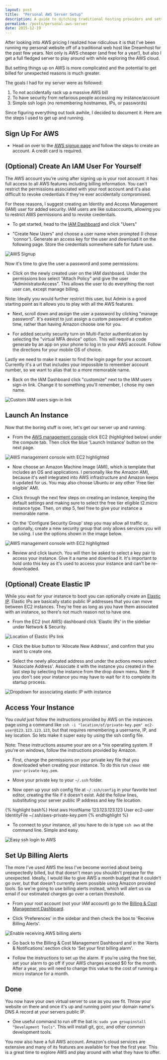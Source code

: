 ```yaml
---
layout: post
title:	"Personal AWS Server Setup"
description: A guide to ditching traditional hosting providers and setting up a personal AWS EC2 server in the cloud.
permalink: /posts/personal-aws-server
date: 2015-12-19
---
```


After looking into  AWS pricing I realized how ridiculous it is that I've been running my personal website off of a traditional web host like Dreamhost for the past few years. Not only is AWS cheaper (and free for a year!), but also I get a full fledged server to play around with while exploring the AWS cloud.

But setting things up on AWS is more complicated and the potential to get billed for unexpected reasons is much greater. 

The goals I had for my server were as followed:

1) To not accidentally rack up a massive AWS bill  
2) To have security from nefarious people accessing my instance/account  
3) Simple ssh login (no remembering hostnames, IPs, or passwords)  

Since figuring everything out took awhile, I decided to document it. Here are the steps I used to get up and running.

<!--more-->

## Sign Up For AWS
* Head on over to the [AWS signup page](https://portal.aws.amazon.com/gp/aws/developer/registration/index.html) and follow the steps to create an account. A credit card is required.

## (Optional) Create An IAM User For Yourself
The AWS account you're using after signing up is your root account: it has full access to all AWS features including billing information. You can't restrict the permissions associated with your root account and it's also difficult to revoke credentials if they're ever accidentally compromised.

For these reasons, I suggest creating an Identity and Access Management (IAM) user for added security. IAM users are like subaccounts, allowing you to restrict AWS permissions and to revoke credentials. 

* To get started, head to the [IAM Dashboard](https://console.aws.amazon.com/iam/home) and click "Users"

* "Create New Users" and choose a user name when prompted (I chose 'connor'). Generate an access key for the user and download it on the following page. Store the credentials somewhere safe for future use.

<img src="/img/aws/iam-user.png" class="img-responsive" alt="AWS Signup">

Now it's time to give the user a password and some permissions: 

* Click on the newly created user on the IAM dashboard. Under the permissions box select "Attach Policy" and give the user "AdministratorAccess". This allows the user to do everything the root user can, except manage billing. 

Note: Ideally you would further restrict this user, but Admin is a good starting point as it allows you to play with all the AWS features. 

* Next, scroll down and assign the user a password by clicking "manage password". It's easiest to just assign a custom password at creation time, rather than having Amazon choose one for you.

* For added security security turn on Multi-Factor authentication by selecting the "virtual MFA device" option. This will require a code generate by an app on your phone to log in to your AWS account. Follow the directions for your mobile OS of choice.

Lastly we need to make it easier to find the login page for your account. Currently it's a url that includes your impossible to remember account number, so we want to alias that to a more memorable name.

* Back on the IAM Dashboard click "customize" next to the IAM users sign-in link. Change it to something you'll remember, I chose my own name.

<img src="/img/aws/iam-dashboard.png" class="img-responsive" alt="Custom IAM users sign-in link">

## Launch An Instance
Now that the boring stuff is over, let's get our server up and running.

* From the [AWS management console](https://us-west-2.console.aws.amazon.com/console/home) click EC2 (highlighted below) under the compute tab. Then click the blue 'Launch Instance' button on the next page.

<img src="/img/aws/aws-management-console.png" class="img-responsive" alt="AWS management console with EC2 highlighted">

* Now choose an Amazon Machine Image (AMI), which is template that includes an OS and applications. I personally like the Amazon AMI, because it's well integrated into AWS infrastructure and Amazon keeps it updated for us. You may also choose Ubuntu or any other 'Free tier eligible' AMI.

* Click through the next few steps on creating an instance, keeping the default settings and making sure to select the free tier eligible t2.micro instance type. Then, on step 5, feel free to give your instance a memorable name.

* On the 'Configure Security Group' step you may allow all traffic or, optionally, create a new security group that only allows services you will be using. I use the options shown in the image below.

<img src="/img/aws/security-group.png" class="img-responsive" alt="AWS management console with EC2 highlighted">

* Review and click launch. You will then be asked to select a key pair to access your instance. Give it a name and download it. It's important to hold onto this key as it's used to access your instance and can't be re-downloaded.

## (Optional) Create Elastic IP
While you wait for your instance to boot you can optionally create an [Elastic IP](http://docs.aws.amazon.com/AWSEC2/latest/UserGuide/elastic-ip-addresses-eip.html). Elastic IPs are basically static public IP addresses that you can move between EC2 instances. They're free as long as you have them associated with an instance, so there's not much reason not to have one.

* From the EC2 (not AWS) dashboard click 'Elastic IPs' in the sidebar under Network & Security.

<img src="/img/aws/elastic-ip.png" class="img-responsive" alt="Location of Elastic IPs link">

* Click the blue button to 'Allocate New Address', and confirm that you want to create one.

* Select the newly allocated address and under the actions menu select 'Associate Address'. Associate it with the instance you created in the last step by selecting the instance from the drop down menu. Note: If you don't see your instance you may have to wait for it to complete its startup process.

<img src="/img/aws/associate-address.png" class="img-responsive" alt="Dropdown for associating elastic IP with instance">

## Access Your Instance
You *could* just follow the instructions provided by AWS on the instances page using a command like `ssh -i "location/of/private-key.pem" ec2-user@123.123.123.123`, but that requires remembering a username, IP, and key location. So lets make it super easy by using the ssh config file. 

Note: These instructions assume your are on a *nix operating system. If you're on windows, follow the instructions provided by Amazon.

* First, change the permissions on your private key file that you downloaded when creating your instance. To do this run `chmod 400 your-private-key.pem`.

* Move your private key to your `~/.ssh` folder.

* Now open up your ssh config file at `~/.ssh/config` in your favorite text editor, creating the file if it doesn't exist. Add the follow lines, substituting your server public IP address and key file location.

{% highlight bash%}
Host aws
  HostName 123.123.123.123
  User ec2-user
  IdentityFile ~/.ssh/aws-private-key.pem
{% endhighlight %}

* To connect to your instance, all you have to do is type `ssh aws` at the command line. Simple and easy.

<img src="/img/aws/login.png" class="img-responsive" alt="Easy ssh login to AWS">

## Set Up Billing Alerts
The more I've used AWS the less I've become worried about being unexpectedly billed, but that doesn't mean you shouldn't prepare for the unexpected. Ideally, I would like to give AWS a month budget that it couldn't go over, but that doesn't currently seem possible using Amazon provided tools. So we're going to use billing alerts instead, which will alert us via email if our estimated charges go over a certain threshold.

* From your root account (not your IAM account) go to the [Billing & Cost Management Dashboard](https://console.aws.amazon.com/billing/home).

* Click 'Preferences' in the sidebar and then check the box to 'Receive Billing Alerts'.

<img src="/img/aws/billing_preferences.png" class="img-responsive" alt="Enable receiving AWS billing alerts">

* Go back to the Billing & Cost Management Dashboard and in the 'Alerts & Notifications' section click to 'Set your first billing alarm'.

* Follow the instructions to set up the alarm. If you're using the free tier, set your alarm to go off if your AWS charges exceed $0 for the month. After a year, you will need to change this value to the cost of running a micro instance for a month.

## Done
You now have your own virtual server to use as you see fit. Throw your website on there and once it's up and running point your domain name's DNS A record at your servers public IP. 

* One useful command to run off the bat is: `sudo yum groupinstall "Development Tools"`. This will install git, gcc, and other common development tools.

You now also have a full AWS account. Amazon's cloud services are extensive and many of its features are available for free the first year. This is a great time to explore AWS and play around with what they have to offer.
